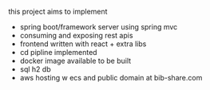 this project aims to implement

- spring boot/framework server using spring mvc
- consuming and exposing rest apis
- frontend written with react + extra libs
- cd pipline implemented
- docker image available to be built
- sql h2 db
- aws hosting w ecs and public domain at bib-share.com 

